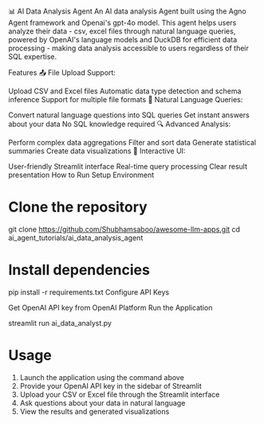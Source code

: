 📊 AI Data Analysis Agent
An AI data analysis Agent built using the Agno Agent framework and Openai's gpt-4o model. This agent helps users analyze their data - csv, excel files through natural language queries, powered by OpenAI's language models and DuckDB for efficient data processing - making data analysis accessible to users regardless of their SQL expertise.

Features
📤 File Upload Support:

Upload CSV and Excel files
Automatic data type detection and schema inference
Support for multiple file formats
💬 Natural Language Queries:

Convert natural language questions into SQL queries
Get instant answers about your data
No SQL knowledge required
🔍 Advanced Analysis:

Perform complex data aggregations
Filter and sort data
Generate statistical summaries
Create data visualizations
🎯 Interactive UI:

User-friendly Streamlit interface
Real-time query processing
Clear result presentation
How to Run
Setup Environment

# Clone the repository
git clone https://github.com/Shubhamsaboo/awesome-llm-apps.git
cd ai_agent_tutorials/ai_data_analysis_agent

# Install dependencies
pip install -r requirements.txt
Configure API Keys

Get OpenAI API key from OpenAI Platform
Run the Application

streamlit run ai_data_analyst.py
# Usage
1. Launch the application using the command above
2. Provide your OpenAI API key in the sidebar of Streamlit
3. Upload your CSV or Excel file through the Streamlit interface
4. Ask questions about your data in natural language
5. View the results and generated visualizations
